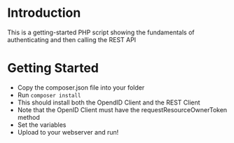 # Introduction 
This is a getting-started PHP script showing the fundamentals of authenticating and then calling the REST API

# Getting Started
- Copy the composer.json file into your folder 
- Run `composer install`
- This should install both the OpendID Client and the REST Client
- Note that the OpenID Client must have the requestResourceOwnerToken method
- Set the variables
- Upload to your webserver and run!

